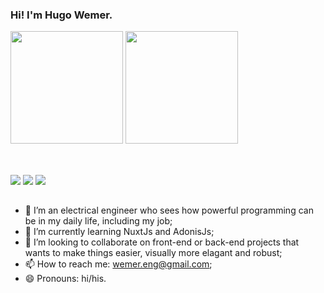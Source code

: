 ### Hi! I'm Hugo Wemer.

<div>
  <a href="https://github.com/hugo-wemer"></a>
  <img height="180em" src="https://github-readme-stats.vercel.app/api?username=hugo-wemer&show_icons=true&theme=vue-dark&include_all_commits=true&count_private=true"/>
  <img height="180em" src="https://github-readme-stats.vercel.app/api/top-langs/?username=hugo-wemer&layout=compact&langs_count=7&theme=vue-dark"/>
</div>

  ##
  
  <div></br>
    <a href="https://instagram.com/wemerhugo" target="_blank"><img src="https://img.shields.io/badge/-Instagram-%233da379?style=for-the-badge&logo=instagram&logoColor=white" target="_blank"></a>
  <a href = "mailto:wemer.eng@gmail.com"><img src="https://img.shields.io/badge/-Gmail-3572a5?style=for-the-badge&logo=gmail&logoColor=white" target="_blank"></a>
  <a href="https://www.linkedin.com/in/hugo-wemer-961575145" target="_blank"><img src="https://img.shields.io/badge/-LinkedIn-273849?style=for-the-badge&logo=linkedin&logoColor=white" target="_blank"></a> 
  </div>
  
  ##
  
- 🔭 I’m an electrical engineer who sees how powerful programming can be in my daily life, including my job;
- 🌱 I’m currently learning NuxtJs and AdonisJs;
- 👯 I’m looking to collaborate on front-end or back-end projects that wants to make things easier, visually more elagant and robust;
- 📫 How to reach me: wemer.eng@gmail.com;
- 😄 Pronouns: hi/his.

